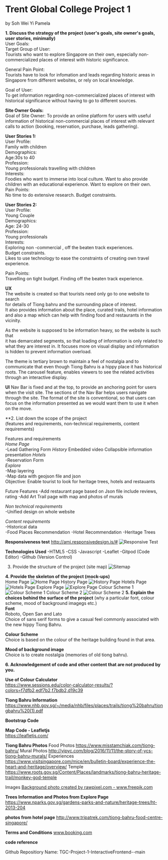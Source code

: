 
# Trent Global College Project 1 
by Soh Wei Yi Pamela 

**1. Discuss the strategy of the project (user's goals, site owner's goals, user stories, minimally)**  
User Goals:  
 Target Group of User:  
Tourists who want to explore Singapore on their own, especially non-commercialized places of interest with historic significance.</li>

General Pain Point:   
Tourists have to look for infomation and leads regarding historic areas in Singapore from different websites, or rely on local knowledge.</li>

Goal of User:   
To get information regarding non-commercialized places of interest with historical significance without having to go to different sources. </li>


**Site Owner Goals:**  
Goal of Site Owner: To provide an online platform for users with useful information of historical non-commercial places of interest 
with relevant calls to action (booking, reservation, purchase, leads gathering).

**User Stories 1:**  
User Profile:   
Family with children   
Demographics:   
Age:30s to 40  
Profession:  
Young professionals travelling with children  
Interests:   
Foodies who want to immerse into local culture. Want to also provide children with an educational experience. 
Want to explore on their own.   
Pain Points:   
No time to do extensive research. Budget constraints. 

**User Stories 2:**  
User Profile:  
Young Couple   
Demographics:  
Age: 24-30   
Profession:  
Young professionals  
Interests:   
Exploring non -commercial , off the beaten track experiences.   
Budget constraints.   
Likes to use technology to ease the constraints of creating own travel experience.   

Pain Points:   
Travelling on tight budget. Finding  off the beaten track experience.   

**UX**   
The website is created so that tourists need only go to one website to search   
for details of Tiong bahru and the surrounding place of interest.    
It also provides information about the place, curated trails, hotel information   
and also a map which can help with finding food and restaurants in the vicinity. 

As the website is supposed to be information heavy, so the website is such that   
it has demarcated segments, so that loading of information is only related to what
they are interest in. It focuses more on visual display and information is hidden
to prevent information overload. 

The theme is tertiary brown to maintain a feel of nostalgia and to communicate that 
even though Tiong Bahru is a hippy place it has historical roots. 
The carousel feature, enables viewers to see the related activities through an interactive display. 

**UI**
Nav Bar is fixed and at the top, to provide an anchoring point for users when the visit site. 
The sections of the Nav Bar helps users navigate through the site. 
The format of the site is conventional, so that users can focus on the information presented 
as we would want them to use it when on the move. 

**2. List down the scope of the project   
(features and requirements, non-technical requirements, content requirements) 

Features and requirements   
*Home Page*   
-Lead Gathering Form
*History* 
Embedded video
Collapsible information presentation
*Hotels*   
-Reservation Form   
*Explore*  
-Map layering  
-Map data with geojson file and json  
Objective: Enable tourist to look for heritage trees, hotels and restauants

Future Features 
-Add restaurant page based on Json file
 include reviews, rating 
-Add Art Trail page with map and photos of murals

*Non technical requirements*   
-Unified design on whole website   

*Content requirements*   
-Historical data  
-Food Places Recommendation
-Hotel Recommendation
-Heritage Trees  

**Responsiveness test**
http://ami.responsivedesign.is/#
![Responsive Test](/mockupimages/responsive_test.JPG)

**Technologies Used**
-HTML5
-CSS
-Javascript 
-Leaflet 
-Gitpod (Code Editor)
-Github (Version Control)

3. Provide the structure of the project (site map) 
![Sitemap](/mockupimages/sitemap.jpg)

**4. Provide the skeleton of the project (mock-ups)**   
Home Page
![Home Page](/mockupimages/1Home.jpg)
History Page
![History Page](/mockupimages/2History.jpg)
Hotels Page
![Hotels Page](/mockupimages/3Hotels.jpg)
Explore Page 
![Explore Page](/mockupimages/4Explore.jpg)
Colour Scheme 1
![Colour Scheme 1](/mockupimages/5Colour1.jpg)
Colour Scheme 2 
![Colour Scheme 2](/mockupimages/6Colour2.jpg)
**5. Explain the choices behind the surface of the project**
(why a particular font, colour scheme, mood of background imagegs etc.)   
**Font**   
Roboto, Open San and Lato  
Choice of sans serif forms to give a casual feel commonly associated
with the new hippy Tiong Bahru.  

**Colour Scheme**   
Choice is based on the colour of the heritage building found in that area.   

**Mood of background image**  
Choice is to create nostalgia (memories of old tiong bahru).  


**6. Acknowledgement of code and other content that are not produced by you.**   

**Use of Colour Calculator**  
https://www.sessions.edu/color-calculator-results/?colors=f7dfb2,edf7b2,f7bdb2,d19c39

**Tiong Bahru Information**  
https://www.nhb.gov.sg/~/media/nhb/files/places/trails/tiong%20bahru/tiongbahru%20(1).pdf

**Bootstrap Code**  
<!-- Broiler template from Bootstap -->
<!-- https://getbootstrap.com/docs/4.5/getting-started/introduction/ -->

**Map Code - Leafletjs**  
https://leafletjs.com/


**Tiong Bahru Photos**
Food Photos
https://www.misstamchiak.com/tiong-bahru/
Mural Photos
http://yipyc.com/blog/2016/11/11/the-story-of-ycs-tiong-bahru-murals/
Experiences 
https://www.visitsingapore.com/mice/en/bulletin-board/experience-the-heart-and-heritage/overview/
Temple
https://www.roots.gov.sg/Content/Places/landmarks/tiong-bahru-heritage-trail/monkey-god-temple

Images 
<a href='https://www.freepik.com/photos/background'>Background photo created by rawpixel.com - www.freepik.com</a>

**Trees Information and Photos from Explore Page**
https://www.nparks.gov.sg/gardens-parks-and-nature/heritage-trees/ht-2013-204

**photos from hotel page**
http://www.tripatrek.com/tiong-bahru-food-centre-singapore/

**Terms and Conditions** 
www.booking.com 

**code reference**

Github Repositiory Name: 
TGC-Project-1-InteractiveFrontend--main
